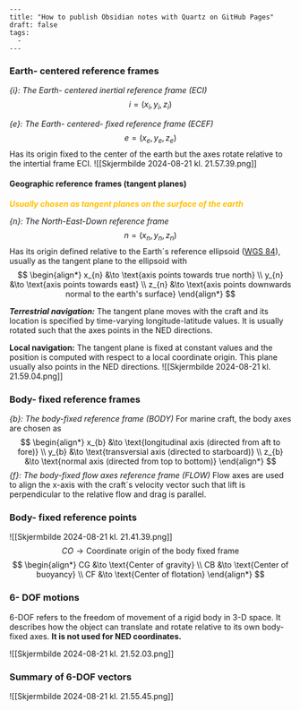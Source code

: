 ```
---
title: "How to publish Obsidian notes with Quartz on GitHub Pages"
draft: false
tags:
  - 
---
```
### Earth- centered reference frames

*{i}: The Earth- centered inertial reference frame (ECI)*
$$
{i} = (x_{i}, y_{i}, z_{i})
$$

*{e}: The Earth- centered- fixed reference frame (ECEF)* 
$$
e = (x_{e},y_{e},z_{e})
$$
Has its origin fixed to the center of the earth but the axes rotate relative to the intertial frame ECI.
![[Skjermbilde 2024-08-21 kl. 21.57.39.png]]

#### **Geographic reference frames (tangent planes)**

*<span style="font-weight:bold; color:rgb(255, 192, 0)">Usually chosen as tangent planes on the surface of the earth</span>*

*{n}: The North-East-Down reference frame* 
$$
n = (x_{n},y_{n},z_{n})
$$
Has its origin defined relative to the Earth´s reference ellipsoid ([WGS 84](https://no.wikipedia.org/wiki/World_Geodetic_System)), usually as the tangent plane to the ellipsoid with
$$ \begin{align*} x_{n} &\to \text{axis points towards true north} \\ y_{n} &\to \text{axis points towards east} \\ z_{n} &\to \text{axis points downwards normal to the earth's surface} \end{align*} $$


***Terrestrial navigation:***
The tangent plane moves with the craft and its location is specified by time-varying longitude-latitude values. It is usually rotated such that the axes points in the NED directions. 

**Local navigation:**
The tangent plane is fixed at constant values and the position is computed with respect to a local coordinate origin. This plane usually also points in the NED directions. 
![[Skjermbilde 2024-08-21 kl. 21.59.04.png]]

### **Body- fixed reference frames**

*{b}: The body-fixed reference frame (BODY)*
For marine craft, the body axes are chosen as
$$ \begin{align*} x_{b} &\to \text{longitudinal axis (directed from aft to fore)} \\ y_{b} &\to \text{transversial axis (directed to starboard)} \\ z_{b} &\to \text{normal axis (directed from top to bottom)} \end{align*} $$
*{f}: The body-fixed flow axes reference frame (FLOW)*
Flow axes are used to align the x-axis with the craft´s velocity vector such that lift is perpendicular to the relative flow and drag is parallel. 

### **Body- fixed reference points**

![[Skjermbilde 2024-08-21 kl. 21.41.39.png]]
$$ CO \to \text{Coordinate origin of the body fixed frame} $$
$$ \begin{align*} CG &\to \text{Center of gravity} \\ CB &\to \text{Center of buoyancy} \\ CF &\to \text{Center of flotation} \end{align*} $$
### **6- DOF motions** 

6-DOF refers to the freedom of movement of a rigid body in 3-D space. It describes how the object can translate and rotate relative to its own body-fixed axes. **It is not used for NED coordinates.** 

![[Skjermbilde 2024-08-21 kl. 21.52.03.png]]


### **Summary of 6-DOF vectors**

![[Skjermbilde 2024-08-21 kl. 21.55.45.png]]